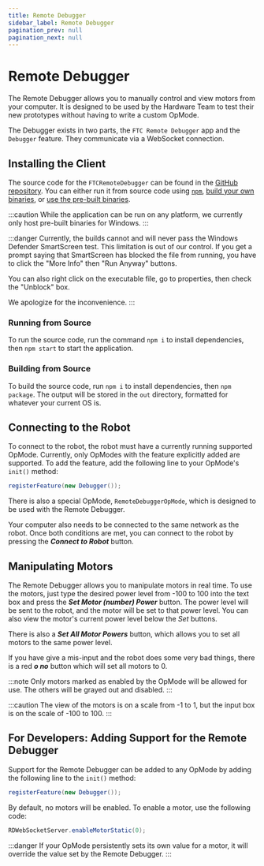 ```yaml
---
title: Remote Debugger
sidebar_label: Remote Debugger
pagination_prev: null
pagination_next: null
---
```


# Remote Debugger
The Remote Debugger allows you to manually control and view motors from your computer. It is designed to be used by the
Hardware Team to test their new prototypes without having to write a custom OpMode.

The Debugger exists in two parts, the `FTC Remote Debugger` app and the `Debugger` feature. They communicate via a WebSocket
connection.

## Installing the Client
The source code for the `FTCRemoteDebugger` can be found in the [GitHub repository](https://github.com/XaverianTeamRobotics/FtcRemoteDebugger).
You can either run it from source code using [`npm`](#running-from-source), [build your own binaries](#building-from-source), or 
[use the pre-built binaries](https://github.com/XaverianTeamRobotics/FtcRemoteDebugger/releases/latest).

:::caution
While the application can be run on any platform, we currently only host pre-built binaries for Windows.
:::

:::danger
Currently, the builds cannot and will never pass the Windows Defender SmartScreen test. This limitation
is out of our control. If you get a prompt saying that SmartScreen has blocked the file from running, 
you have to click the "More Info" then "Run Anyway" buttons.

You can also right click on the executable file, go to properties, then check the "Unblock" box.

We apologize for the inconvenience.
:::

### Running from Source
To run the source code, run the command `npm i` to install dependencies, then `npm start` to start the application.

### Building from Source
To build the source code, run `npm i` to install dependencies, then `npm package`. The output will be stored in the `out`
directory, formatted for whatever your current OS is.

## Connecting to the Robot
To connect to the robot, the robot must have a currently running supported OpMode. Currently, only OpModes with the feature
explicitly added are supported. To add the feature, add the following line to your OpMode's `init()` method:
```java
registerFeature(new Debugger());
```
There is also a special OpMode, `RemoteDebuggerOpMode`, which is designed to be used with the Remote Debugger.

Your computer also needs to be connected to the same network as the robot.
Once both conditions are met, you can connect to the robot by pressing the **_Connect to Robot_** button.

## Manipulating Motors
The Remote Debugger allows you to manipulate motors in real time. To use the motors, just type the desired power level from
-100 to 100 into the text box and press the **_Set Motor (number) Power_** button. The power level will be sent to the robot, and the motor
will be set to that power level. You can also view the motor's current power level below the _Set_ buttons.

There is also a **_Set All Motor Powers_** button, which allows you to set all motors to the same power level.

If you have give a mis-input and the robot does some very bad things, there is a red **_o no_** button which will set all motors to 0.

:::note
Only motors marked as enabled by the OpMode will be allowed for use. The others will be grayed out and disabled. 
:::

:::caution
The view of the motors is on a scale from -1 to 1, but the input box is on the scale of -100 to 100.
:::

## For Developers: Adding Support for the Remote Debugger
Support for the Remote Debugger can be added to any OpMode by adding the following line to the `init()` method:
```java
registerFeature(new Debugger());
```
By default, no motors will be enabled. To enable a motor, use the following code:
```java
RDWebSocketServer.enableMotorStatic(0);
```
:::danger
If your OpMode persistently sets its own value for a motor, it will override the value set by the Remote Debugger.
:::
